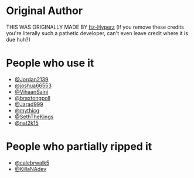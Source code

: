 # Original Author
THIS WAS ORIGINALLY MADE BY [Itz-Hyperz](https://github.com/itz-hyperz)
(if you remove these credits you're literally such a pathetic developer, can't even leave credit where it is due huh?)

# People who use it
- [@Jordan2139](https://github.com/Jordan2139/Jordan2139)
- [@joshua66553](https://github.com/joshua66553/joshua66553)
- [@VihaanSaini](https://github.com/VihaanSaini/VihaanSaini)
- [@braxtongpoll](https://github.com/braxtongpoll/braxtongpoll)
- [@Jarad999](https://github.com/Jarad999/Jarad999)
- [@mythicg](https://github.com/mythicg/mythicg)
- [@SethTheKings](https://github.com/SethTheKings/SethTheKings)
- [@nat2k15](https://github.com/nat2k15)

# People who partially ripped it
- [@calebrwalk5](https://github.com/calebrwalk5/calebrwalk5)
- [@KillaNAdev](https://github.com/KillaNAdev/KillaNAdev)
